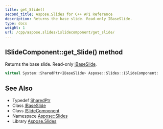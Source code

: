 ```yaml
---
title: get_Slide()
second_title: Aspose.Slides for C++ API Reference
description: Returns the base slide. Read-only IBaseSlide.
type: docs
weight: 1
url: /cpp/aspose.slides/islidecomponent/get_slide/
---
```

## ISlideComponent::get_Slide() method


Returns the base slide. Read-only [IBaseSlide](../../ibaseslide/).

```cpp
virtual System::SharedPtr<IBaseSlide> Aspose::Slides::ISlideComponent::get_Slide()=0
```

## See Also

* Typedef [SharedPtr](../../system/sharedptr/)
* Class [IBaseSlide](../ibaseslide/)
* Class [ISlideComponent](./)
* Namespace [Aspose::Slides](../)
* Library [Aspose.Slides](../../)